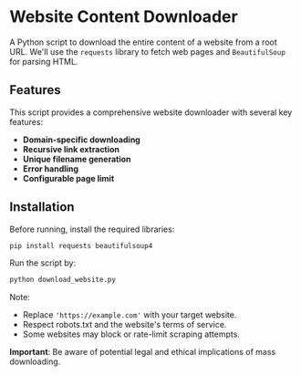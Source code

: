 # Website Content Downloader

A Python script to download the entire content of a website from a root URL. We'll use the `requests` library to fetch web pages and `BeautifulSoup` for parsing HTML.

## Features

This script provides a comprehensive website downloader with several key features:

- **Domain-specific downloading**
- **Recursive link extraction**
- **Unique filename generation**
- **Error handling**
- **Configurable page limit**

## Installation

Before running, install the required libraries:

```bash
pip install requests beautifulsoup4
```

Run the script by: 

```bash
python download_website.py
```

Note: 
- Replace `'https://example.com'` with your target website.
- Respect robots.txt and the website's terms of service.
- Some websites may block or rate-limit scraping attempts.

**Important**: Be aware of potential legal and ethical implications of mass downloading.

